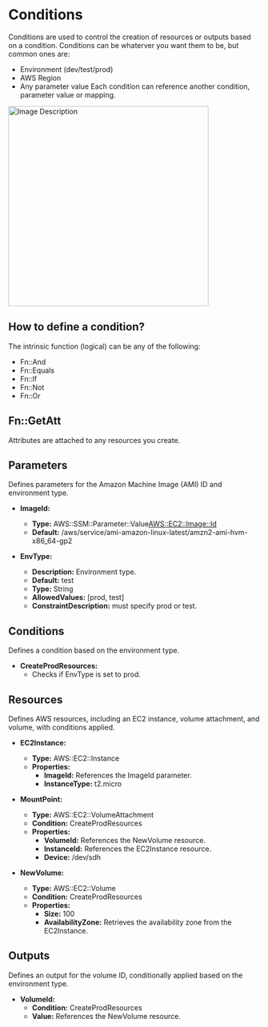 # Conditions

Conditions are used to control the creation of resources or outputs based on a condition.
Conditions can be whaterver you want them to be, but common ones are:
-  Environment (dev/test/prod)
-  AWS Region
-  Any parameter value
Each condition can reference another condition, parameter value or mapping.

<img src="https://github.com/ivancaro1/cloudformation-foundations/assets/74940632/9c020877-9019-4d1b-8a3b-a4a7f9b2fd36"
 alt="Image Description" width="400"/>

## How to define a condition?

The intrinsic function (logical) can be any of the following:
- Fn::And
- Fn::Equals
- Fn::If
- Fn::Not
- Fn::Or

## Fn::GetAtt
Attributes are attached to any resources you create.

## Parameters

Defines parameters for the Amazon Machine Image (AMI) ID and environment type.

- **ImageId:**
  - **Type:** AWS::SSM::Parameter::Value<AWS::EC2::Image::Id>
  - **Default:** /aws/service/ami-amazon-linux-latest/amzn2-ami-hvm-x86_64-gp2

- **EnvType:**
  - **Description:** Environment type.
  - **Default:** test
  - **Type:** String
  - **AllowedValues:** [prod, test]
  - **ConstraintDescription:** must specify prod or test.

## Conditions

Defines a condition based on the environment type.

- **CreateProdResources:**
  - Checks if EnvType is set to prod.

## Resources

Defines AWS resources, including an EC2 instance, volume attachment, and volume, with conditions applied.

- **EC2Instance:**
  - **Type:** AWS::EC2::Instance
  - **Properties:**
    - **ImageId:** References the ImageId parameter.
    - **InstanceType:** t2.micro

- **MountPoint:**
  - **Type:** AWS::EC2::VolumeAttachment
  - **Condition:** CreateProdResources
  - **Properties:**
    - **VolumeId:** References the NewVolume resource.
    - **InstanceId:** References the EC2Instance resource.
    - **Device:** /dev/sdh

- **NewVolume:**
  - **Type:** AWS::EC2::Volume
  - **Condition:** CreateProdResources
  - **Properties:**
    - **Size:** 100
    - **AvailabilityZone:** Retrieves the availability zone from the EC2Instance.

## Outputs

Defines an output for the volume ID, conditionally applied based on the environment type.

- **VolumeId:**
  - **Condition:** CreateProdResources
  - **Value:** References the NewVolume resource.
